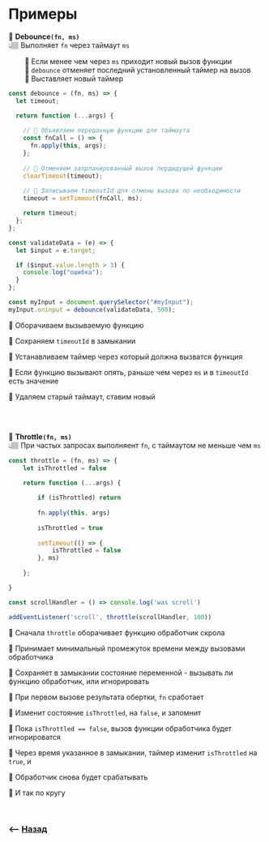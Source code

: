 # Примеры

💠 **Debounce`(fn, ms)`**   
👆🏽 Выполняет `fn` через таймаут `ms`  

&emsp;&emsp; 🎯 Если менее чем через `ms` приходит новый вызов функции     
&emsp;&emsp; 🎯 `debounce` отменяет последний установленный таймер на вызов     
&emsp;&emsp; 🎯 Выставляет новый таймер      

```javascript
const debounce = (fn, ms) => {
  let timeout;

  return function (...args) {
      
    // 🎯 Объявляем переданную функцию для таймаута   
    const fnCall = () => {
      fn.apply(this, args);
    };
    
    // 🎯 Отменяем запрланированный вызов пердыдущей функции
    clearTimeout(timeout);
    
    // 🎯 Записываем timeoutId для отмены вызова по необходимости
    timeout = setTimeout(fnCall, ms);

    return timeout;
  };
};

const validateData = (e) => {
  let $input = e.target;

  if ($input.value.length > 3) {
    console.log("ошибка");
  }
};

const myInput = document.querySelector("#myInput");
myInput.oninput = debounce(validateData, 500);
```
🎯 Оборачиваем вызываемую функцию

🎯 Сохраняем `timeoutId` в замыкании

🎯 Устанавливаем таймер через который должна вызватся функция

🎯 Если функцию вызывают опять, раньше чем через `ms` и в `timeoutId` есть значение

🎯 Удаляем старый таймаут, ставим новый

<br><br>

💠 **Throttle`(fn, ms)`**  
👆🏽 При частых запросах выполняент `fn`, с таймаутом не меньше чем `ms`   

```javascript
const throttle = (fn, ms) => {
    let isThrottled = false

    return function (...args) {
    
        if (isThrottled) return
       
        fn.apply(this, args)
        
        isThrottled = true
        
        setTimeout(() => {
            isThrottled = false 
        }, ms)
    
    };

}

const scrollHandler = () => console.log('was scroll')

addEventListener('scroll', throttle(scrollHandler, 100))

```
🎯 Сначала `throttle` оборачивает функцию обработчик скрола

🎯 Принимает минимальный промежуток времени между вызовами обработчика

🎯 Сохраняет в замыкании состояние переменной - вызывать ли функцию обработчик, или игнорировать

🎯 При первом вызове результата обертки, `fn` сработает
 
🎯 Изменит состояние `isThrottled`, на `false`, и запомнит

🎯 Пока `isThrottled == false`, вызов функции обработчика будет игнорироватся

🎯 Через время указанное в замыкании, таймер изменит `isThrottled` на `true`, и 

🎯 Обработчик снова будет срабатывать

🎯 И так по кругу

<br>

### ⟵ **<a href="../readme.md">Назад</a>**